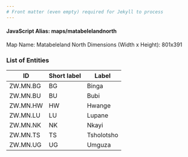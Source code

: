 ```yaml
---
# Front matter (even empty) required for Jekyll to process
---
```


#### JavaScript Alias: maps/matabelelandnorth

Map Name: Matabeleland North
Dimensions (Width x Height): 801x391





### List of Entities

ID | Short label | Label
---|---|---|
ZW.MN.BG|BG|Binga
ZW.MN.BU|BU|Bubi
ZW.MN.HW|HW|Hwange
ZW.MN.LU|LU|Lupane
ZW.MN.NK|NK|Nkayi
ZW.MN.TS|TS|Tsholotsho
ZW.MN.UG|UG|Umguza